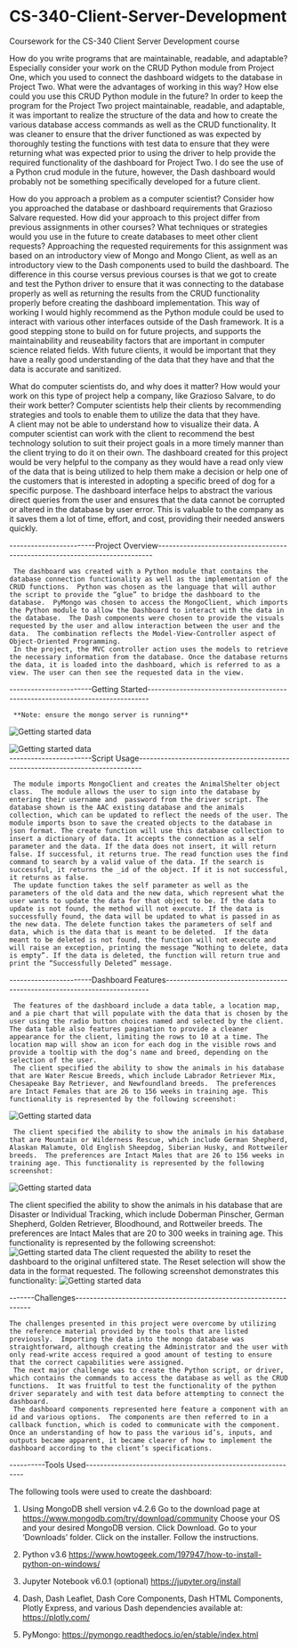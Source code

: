 # CS-340-Client-Server-Development
Coursework for the CS-340 Client Server Development course

How do you write programs that are maintainable, readable, and adaptable? Especially consider your work on the CRUD Python module from Project One,
which you used to connect the dashboard widgets to the database in Project Two. What were the advantages of working in this way? How else could
you use this CRUD Python module in the future?
In order to keep the program for the Project Two project maintainable, readable, and adaptable, it was important to realize the structure
of the data and how to create the various database access commands as well as the CRUD functionality.  It was cleaner to ensure that the
driver functioned as was expected by thoroughly testing the functions with test data to ensure that they were returning what was expected
prior to using the driver to help provide the required functionality of the dashboard for Project Two. I do see the use of a Python crud
module in the future, however, the Dash dashboard would probably not be something specifically developed for a future client. 

How do you approach a problem as a computer scientist? Consider how you approached the database or dashboard requirements that Grazioso
Salvare requested. How did your approach to this project differ from previous assignments in other courses? What techniques or strategies
would you use in the future to create databases to meet other client requests?
Approaching the requested requirements for this assignment was based on an introductory view of Mongo and Mongo Client, as well as an 
introductory view to the Dash components used to build the dashboard. The difference in this course versus previous courses is that we
got to create and test the Python driver to ensure that it was connecting to the database properly as well as returning the results 
from the CRUD functionality properly before creating the dashboard implementation. This way of working I would highly recommend as the
Python module could be used to interact with various other interfaces outside of the Dash framework. It is a good stepping stone to build
on for future projects, and supports the maintainability and reuseability factors that are important in computer science related fields. 
With future clients, it would be important that they have a really good understanding of the data that they have and that the data is 
accurate and sanitized.

What do computer scientists do, and why does it matter? How would your work on this type of project help a company, like Grazioso Salvare,
to do their work better?
Computer scientists help their clients by recommending strategies and tools to enable them to utilize the data that they have.  
A client may not be able to understand how to visualize their data. A computer scientist can work with the client to recommend 
the best technology solution to suit their project goals in a more timely manner than the client trying to do it on their own. 
The dashboard created for this project would be very helpful to the company as they would have a read only view of the data that 
is being utilized to help them make a decision or help one of the customers that is interested in adopting a specific breed of 
dog for a specific purpose. The dashboard interface helps to abstract the various direct queries from the user and ensures that
the data cannot be corrupted or altered in the database by user error. This is valuable to the company as it saves them a lot
of time, effort, and cost, providing their needed answers quickly.

------------------------Project Overview----------------------------------------------------------------------------

     The dashboard was created with a Python module that contains the database connection functionality as well as the implementation of the CRUD functions.  Python was chosen as the language that will author the script to provide the “glue” to bridge the dashboard to the database.  PyMongo was chosen to access the MongoClient, which imports the Python module to allow the Dashboard to interact with the data in the database.  The Dash components were chosen to provide the visuals requested by the user and allow interaction between the user and the data.  The combination reflects the Model-View-Controller aspect of Object-Oriented Programming. 
     In the project, the MVC controller action uses the models to retrieve the necessary information from the database. Once the database returns the data, it is loaded into the dashboard, which is referred to as a view. The user can then see the requested data in the view. 

-----------------------Getting Started------------------------------------------------------------------------------

     **Note: ensure the mongo server is running**
![Getting started data](https://github.com/vsmith6/CS-340-Client-Server-Development/blob/main/images/gettingstarted1.png "Getting Started title")

![Getting started data](https://github.com/vsmith6/CS-340-Client-Server-Development/blob/main/images/gettingstarted2.png "Getting Started title")          
-----------------------Script Usage-------------------------------------------------------------------------------

     The module imports MongoClient and creates the AnimalShelter object class.  The module allows the user to sign into the database by entering their username and  password from the driver script. The database shown is the AAC existing database and the animals collection, which can be updated to reflect the needs of the user. The module imports bson to save the created objects to the database in json format. The create function will use this database collection to insert a dictionary of data. It accepts the connection as a self parameter and the data. If the data does not insert, it will return false. If successful, it returns true. The read function uses the find command to search by a valid value of the data. If the search is successful, it returns the _id of the object. If it is not successful, it returns as false.
     The update function takes the self parameter as well as the parameters of the old data and the new data, which represent what the user wants to update the data for that object to be. If the data to update is not found, the method will not execute. If the data is successfully found, the data will be updated to what is passed in as the new data. The delete function takes the parameters of self and data, which is the data that is meant to be deleted.  If the data meant to be deleted is not found, the function will not execute and will raise an exception, printing the message “Nothing to delete, data is empty”. If the data is deleted, the function will return true and print the “Successfully Deleted” message. 

-----------------------Dashboard Features-------------------------------------------------------------------------

     The features of the dashboard include a data table, a location map, and a pie chart that will populate with the data that is chosen by the user using the radio button choices named and selected by the client. The data table also features pagination to provide a cleaner appearance for the client, limiting the rows to 10 at a time. The location map will show an icon for each dog in the visible rows and provide a tooltip with the dog’s name and breed, depending on the selection of the user.
     The client specified the ability to show the animals in his database that are Water Rescue Breeds, which include Labrador Retriever Mix, Chesapeake Bay Retriever, and Newfoundland breeds.  The preferences are Intact Females that are 26 to 156 weeks in training age. This functionality is represented by the following screenshot:

![Getting started data](https://github.com/vsmith6/CS-340-Client-Server-Development/blob/main/images/Screenshot_2022-08-13%20Dash(1).png "Getting Started title") 

     The client specified the ability to show the animals in his database that are Mountain or Wilderness Rescue, which include German Shepherd, Alaskan Malamute, Old English Sheepdog, Siberian Husky, and Rottweiler breeds.  The preferences are Intact Males that are 26 to 156 weeks in training age. This functionality is represented by the following screenshot:
 ![Getting started data](https://github.com/vsmith6/CS-340-Client-Server-Development/blob/main/images/Screenshot_2022-08-13%20Dash(2).png "Getting Started title")
 
 The client specified the ability to show the animals in his database that are Disaster or Individual Tracking, which include Doberman Pinscher, German Shepherd, Golden Retriever, Bloodhound, and Rottweiler breeds.  The preferences are Intact Males that are 20 to 300 weeks in training age. This functionality is represented by the following screenshot:
  ![Getting started data](https://github.com/vsmith6/CS-340-Client-Server-Development/blob/main/images/Screenshot_2022-08-13%20Dash(3).png "Gettinh Started title")
 The client requested the ability to reset the dashboard to the original unfiltered state.  The Reset selection will show the data in the format requested.  The following screenshot demonstrates this functionality:
 ![Getting started data](https://github.com/vsmith6/CS-340-Client-Server-Development/blob/main/images/Screenshot_2022-08-13%20Dash(4).png "Getting Started title")
     
-------Challenges-----------------------------------------------------------------

    The challenges presented in this project were overcome by utilizing the reference material provided by the tools that are listed previously.  Importing the data into the mongo database was straightforward, although creating the Administrator and the user with only read-write access required a good amount of testing to ensure that the correct capabilities were assigned.
     The next major challenge was to create the Python script, or driver, which contains the commands to access the database as well as the CRUD functions.  It was fruitful to test the functionality of the python driver separately and with test data before attempting to connect the dashboard.
     The dashboard components represented here feature a component with an id and various options.  The components are then referred to in a callback function, which is coded to communicate with the component.  Once an understanding of how to pass the various id’s, inputs, and outputs became apparent, it became clearer of how to implement the dashboard according to the client’s specifications. 


----------Tools Used------------------------------------------------------------

The following tools were used to create the dashboard:
1.	Using MongoDB shell version v4.2.6
Go to the download page at https://www.mongodb.com/try/download/community
Choose your OS and your desired MongoDB version.
Click Download.
Go to your ‘Downloads’ folder.
Click on the installer.
Follow the instructions.

2.	Python v3.6 
https://www.howtogeek.com/197947/how-to-install-python-on-windows/

3.	Jupyter Notebook v6.0.1 (optional)
https://jupyter.org/install
4.	Dash, Dash Leaflet, Dash Core Components, Dash HTML Components, Plotly Express, and various Dash dependencies available at: https://plotly.com/

5.	PyMongo: https://pymongo.readthedocs.io/en/stable/index.html





